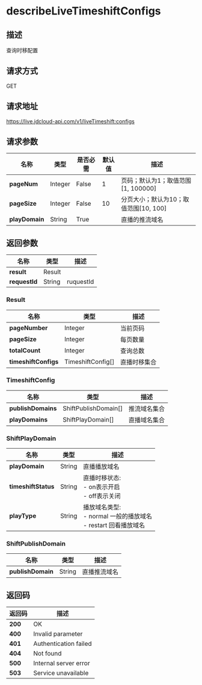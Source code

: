 # describeLiveTimeshiftConfigs


## 描述
查询时移配置

## 请求方式
GET

## 请求地址
https://live.jdcloud-api.com/v1/liveTimeshift:configs


## 请求参数
|名称|类型|是否必需|默认值|描述|
|---|---|---|---|---|
|**pageNum**|Integer|False|1|页码；默认为1；取值范围[1, 100000]|
|**pageSize**|Integer|False|10|分页大小；默认为10；取值范围[10, 100]|
|**playDomain**|String|True| |直播的推流域名|


## 返回参数
|名称|类型|描述|
|---|---|---|
|**result**|Result| |
|**requestId**|String|ruquestId|

### Result
|名称|类型|描述|
|---|---|---|
|**pageNumber**|Integer|当前页码|
|**pageSize**|Integer|每页数量|
|**totalCount**|Integer|查询总数|
|**timeshiftConfigs**|TimeshiftConfig[]|直播时移集合|
### TimeshiftConfig
|名称|类型|描述|
|---|---|---|
|**publishDomains**|ShiftPublishDomain[]|推流域名集合|
|**playDomains**|ShiftPlayDomain[]|直播域名集合|
### ShiftPlayDomain
|名称|类型|描述|
|---|---|---|
|**playDomain**|String|直播播放域名|
|**timeshiftStatus**|String|直播时移状态:<br>  - on表示开启<br>  - off表示关闭<br>|
|**playType**|String|播放域名类型:<br>  - normal  一般的播放域名<br>  - restart 回看播放域名<br>|
### ShiftPublishDomain
|名称|类型|描述|
|---|---|---|
|**publishDomain**|String|直播推流域名|

## 返回码
|返回码|描述|
|---|---|
|**200**|OK|
|**400**|Invalid parameter|
|**401**|Authentication failed|
|**404**|Not found|
|**500**|Internal server error|
|**503**|Service unavailable|
